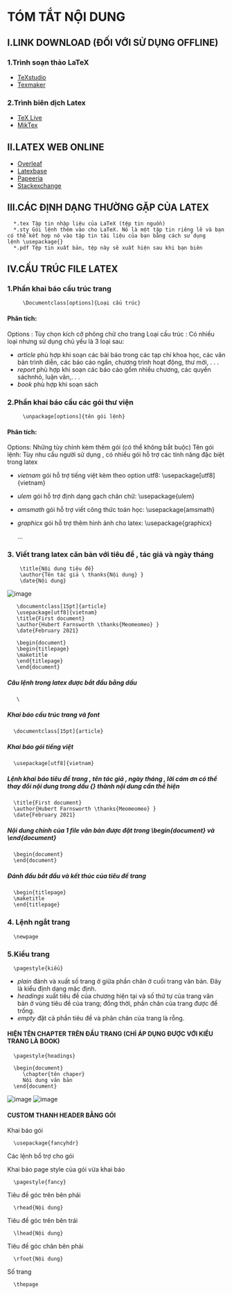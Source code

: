 # TÓM TẮT NỘI DUNG
## I.LINK DOWNLOAD (ĐỐI VỚI SỬ DỤNG OFFLINE)
### 1.Trình soạn thảo LaTeX
   - [TeXstudio](https://www.texstudio.org/)
   - [Texmaker](https://www.xm1math.net/texmaker/)
### 2.Trình biên dịch Latex
   - [TeX Live](https://www.tug.org/texlive/acquire-netinstall.html)
   - [MikTex](https://miktex.org/)
## II.LATEX WEB ONLINE
   - [Overleaf](https://www.overleaf.com/)
   - [Latexbase](https://latexbase.com/)
   - [Papeeria](https://papeeria.com/)
   - [Stackexchange](https://tex.stackexchange.com/)
## III.CÁC ĐỊNH DẠNG THƯỜNG GẶP CỦA LATEX
      *.tex Tập tin nhập liệu của LaTeX (tệp tin nguồn)
      *.sty Gói lệnh thêm vào cho LaTeX. Nó là một tập tin riêng lẽ và bạn có thể kết hợp nó vào tập tin tài liệu của bạn bằng cách sử dụng lệnh \usepackage{}
      *.pdf Tệp tin xuất bản, tệp này sẽ xuất hiện sau khi bạn biên
## IV.CẤU TRÚC FILE LATEX
   ### 1.Phần khai báo cấu trúc trang
         \Documentclass[options]{Loại cấu trúc}
   #### Phân tích:
   Options : Tùy chọn kích cỡ phông chữ cho trang
   Loại cấu trúc : Có nhiều loại nhưng sử dụng chủ yếu là 3 loại sau:
   - *article* phù hợp khi soạn các bài báo trong các tạp chí khoa học, các văn bản trình diễn, các báo cáo ngắn, chương trình hoạt động, thư mời, . . .
   - *report* phù hợp khi soạn các báo cáo gồm nhiều chương, các quyển sáchnhỏ, luận văn,. . .
   - *book* phù hợp khi soạn sách
   ### 2.Phần khai báo cấu các gói thư viện 
         \unpackage[options]{tên gói lệnh}
   #### Phân tích:
   Options: Những tùy chỉnh kèm thêm gói (có thể không bắt buộc)
   Tên gói lệnh: Tùy nhu cầu người sử dụng , có nhiều gói hỗ trợ các tính năng đặc biệt trong latex
   - *vietnam* gói hỗ trợ tiếng việt kèm theo option utf8:  \usepackage[utf8]{vietnam}
   - *ulem* gói hỗ trợ định dạng gạch chân chữ: \usepackage{ulem}
   - *amsmath* gói hỗ trợ viết công thức toán học: \usepackage{amsmath}
   - *graphicx* gói hỗ trợ thêm hình ảnh cho latex: \usepackage{graphicx}
  
       ...
   ### 3. Viết trang latex căn bản với tiêu đề , tác giả và ngày tháng
        
        \title{Nội dung tiêu đề}
        \author{Tên tác giả \ thanks{Nội dung} }
        \date{Nội dung}
        
   ![image](https://user-images.githubusercontent.com/79437149/119212209-0210de80-bae1-11eb-9614-a9ee30964cc1.png)
   
       \documentclass[15pt]{article}
       \usepackage[utf8]{vietnam}
       \title{First document}
       \author{Hubert Farnsworth \thanks{Meomeomeo} }
       \date{February 2021}

       \begin{document}   
       \begin{titlepage} 
       \maketitle
       \end{titlepage}
       \end{document}
   ##### Câu lệnh trong latex được bắt đầu bằng dấu 
       \
   ##### Khai báo cấu trúc trang và font
      \documentclass[15pt]{article}
   ##### Khai báo gói tiếng việt
      \usepackage[utf8]{vietnam}
   ##### Lệnh khai báo tiêu đề trang , tên tác giả , ngày tháng , lời cám ơn có thể thay đổi nội dung trong dấu {} thành nội dung cần thể hiện
      \title{First document}
      \author{Hubert Farnsworth \thanks{Meomeomeo} }
      \date{February 2021}
   ##### Nội dung chính của 1 file văn bản được đặt trong *\begin{document}* và *\end{document}*
      \begin{document}   
      \end{document}
   ##### Đánh đấu bắt đầu và kết thúc của tiêu đề trang   
      \begin{titlepage} 
      \maketitle
      \end{titlepage}
   ### 4. Lệnh ngắt trang
      \newpage
   ### 5.Kiểu trang
      \pagestyle{kiểu}
   - *plain* đánh và xuất số trang ở giữa phần chân ở cuối trang văn bản. Đây là kiểu định dạng mặc định.
   - *headings* xuất tiêu đề của chương hiện tại và số thứ tự của trang văn bản ở vùng tiêu đề của trang; đồng thời, phần chân của trang được để trống.
   - *empty* đặt cả phần tiêu đề và phân chân của trang là rỗng.
   #### HIỆN TÊN CHAPTER TRÊN ĐẦU TRANG (CHỈ ÁP DỤNG ĐƯỢC VỚI KIỂU TRANG LÀ BOOK)
      
      \pagestyle{headings}

      \begin{document}
         \chapter{tên chaper}
         Nội dung văn bản
      \end{document}
   ![image](https://user-images.githubusercontent.com/79437149/119212602-b4e23c00-bae3-11eb-9b22-008d9beb4d9d.png)
   ![image](https://user-images.githubusercontent.com/79437149/119212609-bad81d00-bae3-11eb-9bbe-d4b2a78a6ac0.png)
   #### CUSTOM THANH HEADER BẰNG GÓI
   Khai báo gói
   
      \usepackage{fancyhdr}
   
   Các lệnh bổ trợ cho gói
   
   Khai báo page style của gói vừa khai báo
   
      \pagestyle{fancy} 
      
   Tiêu đề góc trên bên phải
   
      \rhead{Nội dung} 
      
   Tiêu đề góc trên bên trái
   
   
      \lhead{Nội dung}
      
   Tiêu đề góc chân bên phải
   
      \rfoot{Nội dung}
      
   Số trang
    
      \thepage 
  



   

  

   

      



      
   
         
  

      
   
   

   
   





   

   
   

 


   
    

